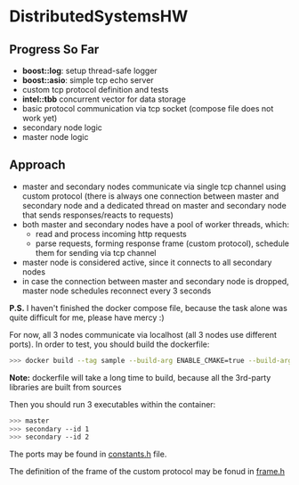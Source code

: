 # DistributedSystemsHW

## Progress So Far

* **boost::log**: setup thread-safe logger
* **boost::asio**: simple tcp echo server
* custom tcp protocol definition and tests
* **intel::tbb** concurrent vector for data storage
* basic protocol communication via tcp socket (compose file does not work yet)
* secondary node logic
* master node logic

## Approach

* master and secondary nodes communicate via single tcp channel using custom protocol (there is always one connection between master and secondary node and a dedicated thread on master and secondary node that sends responses/reacts to requests)
* both master and secondary nodes have a pool of worker threads, which:
    * read and process incoming http requests
    * parse requests, forming response frame (custom protocol), schedule them for sending via tcp channel
* master node is considered active, since it connects to all secondary nodes
* in case the connection between master and secondary node is dropped, master node schedules reconnect every 3 seconds

**P.S.** I haven't finished the docker compose file, because the task alone was quite difficult for me, please have mercy :)

For now, all 3 nodes communicate via localhost (all 3 nodes use different ports). In order to test, you should build the dockerfile:

```bash
>>> docker build --tag sample --build-arg ENABLE_CMAKE=true --build-arg ENABLE_BOOST=true --build-arg ENABLE_TBB=true --build-arg ENABLE_NINJA=true --target deploy .
```

**Note:** dockerfile will take a long time to build, because all the 3rd-party libraries are built from sources

Then you should run 3 executables within the container:
```bash
>>> master
>>> secondary --id 1
>>> secondary --id 2
```

The ports may be found in [constants.h](./libs/constants/include/constants/constants.h) file.

The definition of the frame of the custom protocol may be fonud in [frame.h](./libs/protocol/include/protocol/frame.h)
